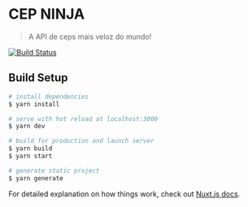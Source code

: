 # CEP NINJA

> A API de ceps mais veloz do mundo!

[![Build Status](https://travis-ci.org/cepninja/front.svg?branch=master)](https://travis-ci.org/cepninja/front)

## Build Setup

``` bash
# install dependencies
$ yarn install

# serve with hot reload at localhost:3000
$ yarn dev

# build for production and launch server
$ yarn build
$ yarn start

# generate static project
$ yarn generate
```

For detailed explanation on how things work, check out [Nuxt.js docs](https://nuxtjs.org).
